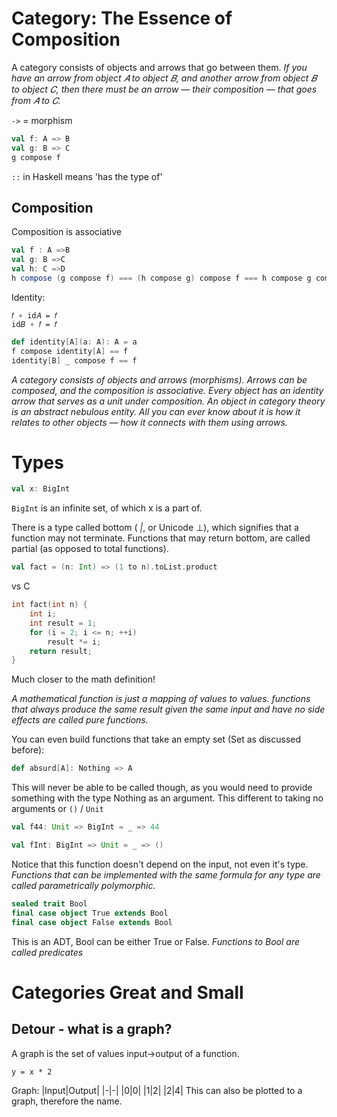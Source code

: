 # Category: The Essence of Composition
A category consists of objects and arrows that go between them.
_If you have an arrow from object 𝐴 to object 𝐵, and another arrow from object 𝐵 to object 𝐶, then there must be an arrow — their composition — that goes from 𝐴 to 𝐶._

`->` = morphism
```scala
val f: A => B
val g: B => C
g compose f
```

`::` in Haskell means 'has the type of'
## Composition
Composition is associative
```scala
val f : A =>B 
val g: B =>C 
val h: C =>D
h compose (g compose f) === (h compose g) compose f === h compose g compose f
```
Identity:
```
𝑓 ∘ id𝐴 = 𝑓
id𝐵 ∘ 𝑓 = 𝑓
```
```scala
def identity[A](a: A): A = a
f compose identity[A] == f
identity[B] _ compose f == f
```
_A category consists of objects and arrows (morphisms). Arrows can be composed, and the composition is associative. Every object has an identity arrow that serves as a unit under composition._
_An object in category theory is an abstract nebulous entity. All you can ever know about it is how it relates to other objects —    how it connects with them using arrows._
# Types
```scala
val x: BigInt
```
`BigInt` is an infinite set, of which x is a part of.

There is a type called bottom ( _|_, or Unicode ⊥), which signifies that a function may not terminate.
Functions that may return bottom, are called partial (as opposed to total functions).

```scala
val fact = (n: Int) => (1 to n).toList.product
```
vs C
```C
int fact(int n) {
    int i;
    int result = 1;
    for (i = 2; i <= n; ++i)
        result *= i;
    return result;
}
```
Much closer to the math definition!

_A mathematical function is just a mapping of values to values._
_functions that always produce the same result given the same input and have no side effects are called pure functions._

You can even build functions that take an empty set (Set as discussed before):
```scala
def absurd[A]: Nothing => A
```
This will never be able to be called though, as you would need to provide something with the type Nothing as an argument.
This different to taking no arguments or `()` / `Unit`

```scala
val f44: Unit => BigInt = _ => 44
```

```scala
val fInt: BigInt => Unit = _ => ()
```
Notice that this function doesn't depend on the input, not even it's type.
_Functions that can be implemented with the same formula for any type are called parametrically polymorphic._

```scala
sealed trait Bool
final case object True extends Bool 
final case object False extends Bool
```
This is an ADT, Bool can be either True or False.
_Functions to Bool are called predicates_

# Categories Great and Small
## Detour - what is a graph?
A graph is the set of values input->output of a function.
```
y = x * 2
```
Graph: 
|Input|Output|
|-|-|
|0|0|
|1|2|
|2|4|
This can also be plotted to a graph, therefore the name.

